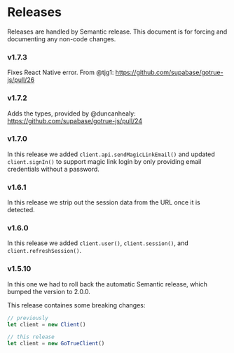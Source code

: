 # Releases

Releases are handled by Semantic release. This document is for forcing and documenting any non-code changes.

### v1.7.3

Fixes React Native error. From @tjg1: https://github.com/supabase/gotrue-js/pull/26

### v1.7.2

Adds the types, provided by @duncanhealy: https://github.com/supabase/gotrue-js/pull/24

### v1.7.0

In this release we added `client.api.sendMagicLinkEmail()` and updated `client.signIn()` to support magic link login by only providing email credentials without a password.

### v1.6.1

In this release we strip out the session data from the URL once it is detected.

### v1.6.0

In this release we added `client.user()`, `client.session()`, and `client.refreshSession()`.

### v1.5.10

In this one we had to roll back the automatic Semantic release, which bumped the version to 2.0.0.

This release containes some breaking changes:

```js
// previously
let client = new Client()

// this release
let client = new GoTrueClient()
```
